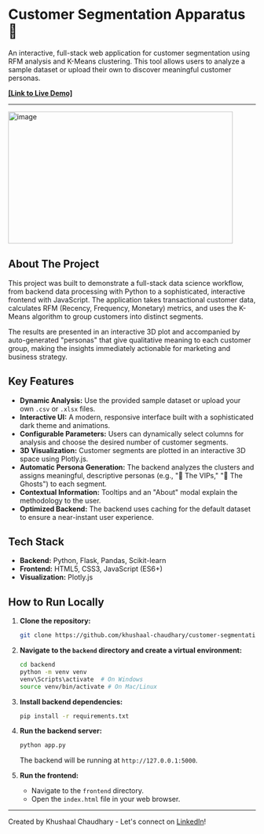 # Customer Segmentation Apparatus 🔮

An interactive, full-stack web application for customer segmentation using RFM analysis and K-Means clustering. This tool allows users to analyze a sample dataset or upload their own to discover meaningful customer personas.

**[[Link to Live Demo]](https://customer-segmentation-app-mauve.vercel.app/)**

---


<img width="457" height="269" alt="image" src="https://github.com/user-attachments/assets/7f6f7cf5-6dd2-4695-90f1-a856fa3ad2d6" />


## About The Project

This project was built to demonstrate a full-stack data science workflow, from backend data processing with Python to a sophisticated, interactive frontend with JavaScript. The application takes transactional customer data, calculates RFM (Recency, Frequency, Monetary) metrics, and uses the K-Means algorithm to group customers into distinct segments.

The results are presented in an interactive 3D plot and accompanied by auto-generated "personas" that give qualitative meaning to each customer group, making the insights immediately actionable for marketing and business strategy.

## Key Features

* **Dynamic Analysis:** Use the provided sample dataset or upload your own `.csv` or `.xlsx` files.
* **Interactive UI:** A modern, responsive interface built with a sophisticated dark theme and animations.
* **Configurable Parameters:** Users can dynamically select columns for analysis and choose the desired number of customer segments.
* **3D Visualization:** Customer segments are plotted in an interactive 3D space using Plotly.js.
* **Automatic Persona Generation:** The backend analyzes the clusters and assigns meaningful, descriptive personas (e.g., "👑 The VIPs," "👻 The Ghosts") to each segment.
* **Contextual Information:** Tooltips and an "About" modal explain the methodology to the user.
* **Optimized Backend:** The backend uses caching for the default dataset to ensure a near-instant user experience.

## Tech Stack

* **Backend:** Python, Flask, Pandas, Scikit-learn
* **Frontend:** HTML5, CSS3, JavaScript (ES6+)
* **Visualization:** Plotly.js

## How to Run Locally

1.  **Clone the repository:**
    ```bash
    git clone https://github.com/khushaal-chaudhary/customer-segmentation-app.git
    ```
2.  **Navigate to the `backend` directory and create a virtual environment:**
    ```bash
    cd backend
    python -m venv venv
    venv\Scripts\activate  # On Windows
    source venv/bin/activate # On Mac/Linux
    ```
3.  **Install backend dependencies:**
    ```bash
    pip install -r requirements.txt
    ```
4.  **Run the backend server:**
    ```bash
    python app.py
    ```
    The backend will be running at `http://127.0.0.1:5000`.

5.  **Run the frontend:**
    * Navigate to the `frontend` directory.
    * Open the `index.html` file in your web browser.

---
Created by Khushaal Chaudhary - Let's connect on [LinkedIn](https://www.linkedin.com/in/khushaal-chaudhary)!
